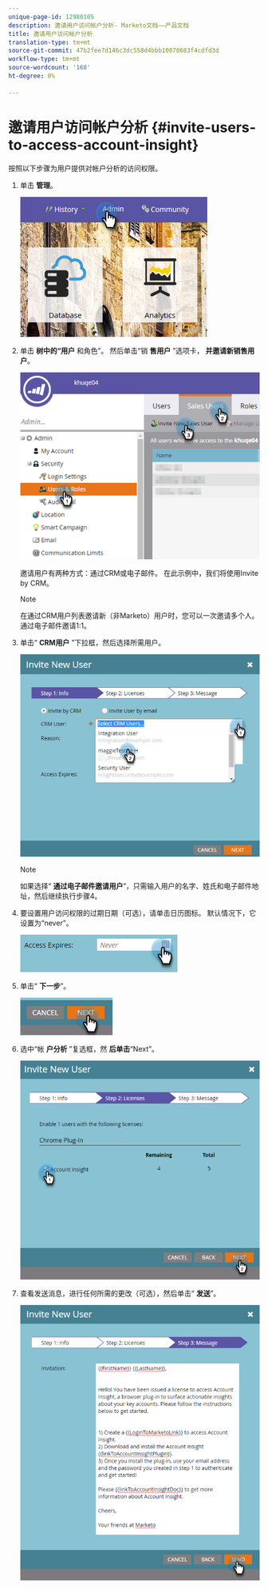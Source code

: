 ```yaml
---
unique-page-id: 12980105
description: 邀请用户访问帐户分析- Marketo文档——产品文档
title: 邀请用户访问帐户分析
translation-type: tm+mt
source-git-commit: 47b2fee7d146c3dc558d4bbb10070683f4cdfd3d
workflow-type: tm+mt
source-wordcount: '168'
ht-degree: 0%

---
```



# 邀请用户访问帐户分析 {#invite-users-to-access-account-insight}

按照以下步骤为用户提供对帐户分析的访问权限。

1. 单击 **管理**。

   ![](assets/admin-1.png)

1. 单击 **树中的“用户** 和角色”。 然后单击“销 **售用户** ”选项卡， **并邀请新销售用户**。

   ![](assets/two-6.png)

   邀请用户有两种方式：通过CRM或电子邮件。 在此示例中，我们将使用Invite by CRM。

   >[!NOTE]
   >
   >在通过CRM用户列表邀请新（非Marketo）用户时，您可以一次邀请多个人。 通过电子邮件邀请1:1。

1. 单击“ **CRM用户** ”下拉框，然后选择所需用户。

   ![](assets/three-5.png)

   >[!NOTE]
   >
   >如果选择“ **通过电子邮件邀请用户**”，只需输入用户的名字、姓氏和电子邮件地址，然后继续执行步骤4。

1. 要设置用户访问权限的过期日期（可选），请单击日历图标。 默认情况下，它设置为“never”。

   ![](assets/four-5.png)

1. 单击“ **下一步**”。

   ![](assets/five-5.png)

1. 选中“帐 **户分析** ”复选框，然 **后单击**“Next”。

   ![](assets/six-3.png)

1. 查看发送消息，进行任何所需的更改（可选），然后单击“ **发送**”。

   ![](assets/seven-2.png)

